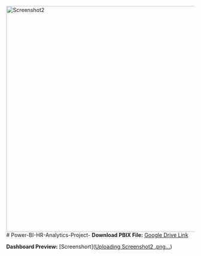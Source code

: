 <img width="604" alt="Screenshot2 " src="https://github.com/user-attachments/assets/90d73082-1b6e-4140-aaad-46242a34f033" /># Power-BI-HR-Analytics-Project-
**Download PBIX File:** [Google Drive Link](https://app.powerbi.com/groups/me/reports/563a9355-d2b3-4c1b-9827-c148a45aad5c/4139d721717b1d197103?experience=power-bi)

**Dashboard Preview:** [Screenshort]([Uploading Screenshot2 .png…]())

